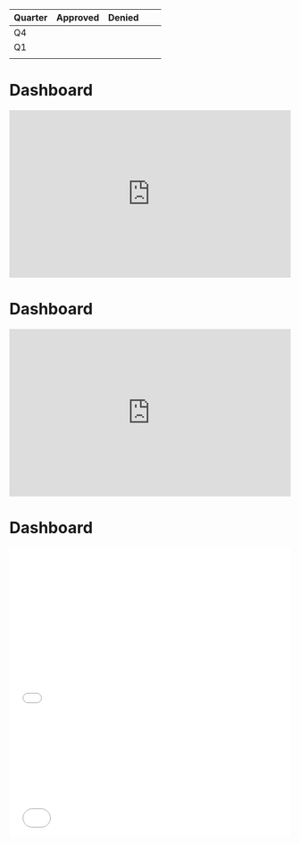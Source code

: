 |Quarter  |  Approved | Denied  |   |   |
|---|---|---|---|---|
| Q4  |   |   |   |   |
|  Q1 |   |   |   |   |
|   |   |   |   |   |

# Dashboard
<iframe title="Adjudication" aria-label="Interactive donut chart" id="datawrapper-chart-zJr2G" src="https://docs.google.com/spreadsheets/d/1nvhRhxamPe31cl_wfkNoGAujaFqpg2xfA9k1g8mYMOY/edit?usp=sharing" scrolling="no" frameborder="0" style="width: 0; min-width: 100% !important; border: none;" height="300"></iframe><script type="text/javascript">!function(){"use strict";window.addEventListener("message",function(a){if(void 0!==a.data["datawrapper-height"])for(var e in a.data["datawrapper-height"]){var t=document.getElementById("datawrapper-chart-"+e)||document.querySelector("iframe[src*='"+e+"']");t&&(t.style.height=a.data["datawrapper-height"][e]+"px")}})}();
</script>

# Dashboard
<iframe title="Adjudication" aria-label="Interactive donut chart" id="datawrapper-chart-zJr2G" src="https://docs.google.com/spreadsheets/d/1nvhRhxamPe31cl_wfkNoGAujaFqpg2xfA9k1g8mYMOY/edit?usp=sharing" scrolling="no" frameborder="0" style="width: 0; min-width: 100% !important; border: none;" height="300"></iframe><script type="text/javascript">!function(){"use strict";window.addEventListener("message",function(a){if(void 0!==a.data["datawrapper-height"])for(var e in a.data["datawrapper-height"]){var t=document.getElementById("datawrapper-chart-"+e)||document.querySelector("iframe[src*='"+e+"']");t&&(t.style.height=a.data["datawrapper-height"][e]+"px")}})}();
</script>

# Dashboard
<iframe title="Adjudication" aria-label="Interactive donut chart" id="datawrapper-chart-zJr2G" src="//datawrapper.dwcdn.net/zJr2G/1/" scrolling="no" frameborder="0" style="width: 0; min-width: 100% !important; border: none;" height="300"></iframe><script type="text/javascript">!function(){"use strict";window.addEventListener("message",function(a){if(void 0!==a.data["datawrapper-height"])for(var e in a.data["datawrapper-height"]){var t=document.getElementById("datawrapper-chart-"+e)||document.querySelector("iframe[src*='"+e+"']");t&&(t.style.height=a.data["datawrapper-height"][e]+"px")}})}();
</script>

<iframe title="Adjudication Breakdown By Quarter" aria-label="Table" id="datawrapper-chart-w3FIx" src="//datawrapper.dwcdn.net/w3FIx/1/" scrolling="no" frameborder="0" style="width: 0; min-width: 100% !important; border: none;" height="218"></iframe><script type="text/javascript">!function(){"use strict";window.addEventListener("message",function(a){if(void 0!==a.data["datawrapper-height"])for(var e in a.data["datawrapper-height"]){var t=document.getElementById("datawrapper-chart-"+e)||document.querySelector("iframe[src*='"+e+"']");t&&(t.style.height=a.data["datawrapper-height"][e]+"px")}})}();
</script>

